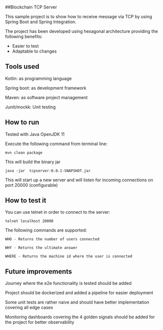 ##Blockchain TCP Server 

This sample project is to show how to receive message via TCP by using Spring Boot and Spring Integration. 

The project has been developed using hexagonal architecture providing the following benefits:

- Easier to test
- Adaptable to changes

## Tools used

Kotlin: as programming language

Spring boot: as development framework 

Maven: as software project management

Junit/mockk: Unit testing

## How to run

Tested with Java OpenJDK 11

Execute the following command from terminal line:

    mvn clean package

This will build the binary jar

    java -jar  tcpserver-0.0.1-SNAPSHOT.jar

This will start up a new server and will listen for incoming connections on port 20000 (configurable)

## How to test it

You can use telnet in order to connect to the server:

    telnet localhost 20000

The following commands are supported:

    WHO - Returns the number of users connected
    
    WHY - Returns the ultimate answer
    
    WHERE - Returns the machine id where the user is connected

## Future improvements

Journey where the e2e functionality is tested should be added

Project should be dockerized and added a pipeline for easier deployment

Some unit tests are rather naive and should have better implementation covering all edge cases

Monitoring dashboards covering the 4 golden signals should be added for the project for better observability



